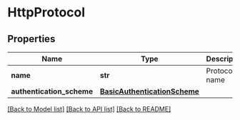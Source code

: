 # HttpProtocol

## Properties
Name | Type | Description | Notes
------------ | ------------- | ------------- | -------------
**name** | **str** | Protocol name | 
**authentication_scheme** | [**BasicAuthenticationScheme**](BasicAuthenticationScheme.md) |  | [optional] 

[[Back to Model list]](../README.md#documentation-for-models) [[Back to API list]](../README.md#documentation-for-api-endpoints) [[Back to README]](../README.md)

